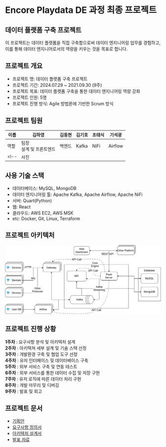 # Encore Playdata DE 과정 최종 프로젝트

## 데이터 플랫폼 구축 프로젝트
이 프로젝트는 데이터 플랫폼을 직접 구축함으로써 데이터 엔지니어링 업무를 경험하고, 이를 통해 데이터 엔지니어로서의 역량을 키우는 것을 목표로 합니다.

## 프로젝트 개요
- 프로젝트 명: 데이터 플랫폼 구축 프로젝트
- 프로젝트 기간: 2024.07.29 ~ 2021.09.30 (9주)
- 프로젝트 목표: 데이터 플랫폼 구축을 통한 데이터 엔지니어링 역량 강화
- 프로젝트 인원: 5명
- 프로젝트 진행 방식: Agile 방법론에 기반한 Scrum 방식

## 프로젝트 팀원
|이름|김하영|김동현|김기호|조태식|기석광|
|---|---|---|---|---|---|
|역할|팀장<br/>설계 및 프론트엔드|백엔드|Kafka|NiFi|Airflow|
<!-- |사진|![]()|![]()|![]()|![]()|![]()|![]()| -->

## 사용 기술 스택
- 데이터베이스: MySQL, MongoDB
- 데이터 엔지니어링 툴: Apache Kafka, Apache Airflow, Apache NiFi
- 서버: Quart(Python)
- 웹: React
- 클라우드: AWS EC2, AWS MSK
- etc: Docker, Git, Linux, Terraform

## 프로젝트 아키텍처
![아키텍처](./산출물/아키텍쳐_다이어그램.png)

## 프로젝트 진행 상황
 **1주차** : 요구사항 분석 및 아키텍처 설계  
 **2주차** : 아키텍쳐 세부 설계 및 기술 스택 선정  
 **3주차** : 개발환경 구축 및 협업 도구 선정  
 **4주차** : 유저 인터페이스 및 데이터베이스 구축  
 **5주차** : 외부 서비스 구축 및 연동 테스트  
 **6주차** : 외부 서비스를 통한 데이터 수집 및 저장 구현  
 **7주차** : 유저 로직에 따른 데이터 처리 구현  
 **8주차** : 개발 마무리 및 디버깅  
 **9주차** : 발표 및 회고  

## 프로젝트 문서
- [기획안](./산출물/프로젝트_기획안.pdf)
- [요구사항 정의서](./산출물/요구사항정의서_기능요구서.pdf)
- [아키텍처 설계서](./산출물/아키텍쳐_다이어그램.png)
- [발표 자료](./산출물/플레이데이터_최종.pptx)